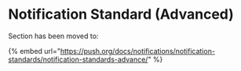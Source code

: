 # Notification Standard (Advanced)

Section has been moved to:

{% embed url="https://push.org/docs/notifications/notification-standards/notification-standards-advance/" %}
